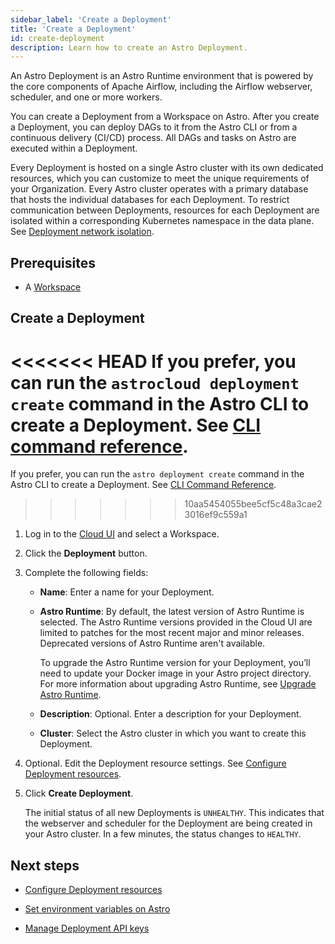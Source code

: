 ```yaml
---
sidebar_label: 'Create a Deployment'
title: 'Create a Deployment'
id: create-deployment
description: Learn how to create an Astro Deployment.
---
```


An Astro Deployment is an Astro Runtime environment that is powered by the core components of Apache Airflow, including the Airflow webserver, scheduler, and one or more workers.

You can create a Deployment from a Workspace on Astro. After you create a Deployment, you can deploy DAGs to it from the Astro CLI or from a continuous delivery (CI/CD) process. All DAGs and tasks on Astro are executed within a Deployment.

Every Deployment is hosted on a single Astro cluster with its own dedicated resources, which you can customize to meet the unique requirements of your Organization. Every Astro cluster operates with a primary database that hosts the individual databases for each Deployment.  To restrict communication between Deployments, resources for each Deployment are isolated within a corresponding Kubernetes namespace in the data plane. See [Deployment network isolation](data-protection.md#deployment-network-isolation).

## Prerequisites

- A [Workspace](manage-workspaces.md)

## Create a Deployment

<<<<<<< HEAD
If you prefer, you can run the `astrocloud deployment create` command in the Astro CLI to create a Deployment. See [CLI command reference](cli-reference/astrocloud-deployment-create.md).
=======
If you prefer, you can run the `astro deployment create` command in the Astro CLI to create a Deployment. See [CLI Command Reference](cli/astro-deployment-create.md).
>>>>>>> 10aa5454055bee5cf5c48a3cae23016ef9c559a1

1. Log in to the [Cloud UI](https://cloud.astronomer.io) and select a Workspace.
2. Click the **Deployment** button.
3. Complete the following fields:
    - **Name**: Enter a name for your Deployment.
    - **Astro Runtime**: By default, the latest version of Astro Runtime is selected. The Astro Runtime versions provided in the Cloud UI are limited to patches for the most recent major and minor releases. Deprecated versions of Astro Runtime aren't available.

        To upgrade the Astro Runtime version for your Deployment, you’ll need to update your Docker image in your Astro project directory. For more information about upgrading Astro Runtime, see [Upgrade Astro Runtime](upgrade-runtime.md).

    - **Description**: Optional. Enter a description for your Deployment.
    - **Cluster**: Select the Astro cluster in which you want to create this Deployment.
4. Optional. Edit the Deployment resource settings. See [Configure Deployment resources](configure-deployment-resources.md).
5. Click **Create Deployment**.

    The initial status of all new Deployments is `UNHEALTHY`. This indicates that the webserver and scheduler for the Deployment are being created in your Astro cluster. In a few minutes, the status changes to `HEALTHY`.

## Next steps

- [Configure Deployment resources](configure-deployment-resources.md)

- [Set environment variables on Astro](environment-variables.md)

- [Manage Deployment API keys](api-keys.md)
